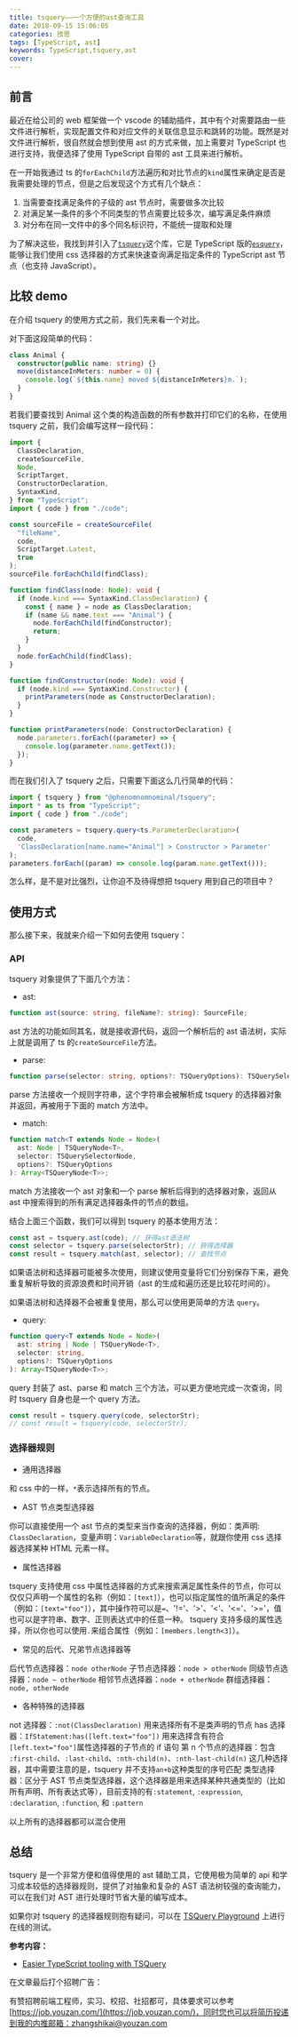 ```yaml
---
title: tsquery——一个方便的ast查询工具
date: 2018-09-15 15:06:05
categories: 技思
tags: [TypeScript, ast]
keywords: TypeScript,tsquery,ast
cover:
---
```


## 前言

最近在给公司的 web 框架做一个 vscode 的辅助插件，其中有个对需要路由一些文件进行解析，实现配置文件和对应文件的关联信息显示和跳转的功能。既然是对文件进行解析，很自然就会想到使用 ast 的方式来做，加上需要对 TypeScript 也进行支持，我便选择了使用 TypeScript 自带的 ast 工具来进行解析。

在一开始我通过 ts 的`forEachChild`方法遍历和对比节点的`kind`属性来确定是否是我需要处理的节点，但是之后发现这个方式有几个缺点：

1. 当需要查找满足条件的子级的 ast 节点时，需要做多次比较
2. 对满足某一条件的多个不同类型的节点需要比较多次，编写满足条件麻烦
3. 对分布在同一文件中的多个同名标识符，不能统一提取和处理

为了解决这些，我找到并引入了[`tsquery`](https://github.com/phenomnomnominal/tsquery)这个库，它是 TypeScript 版的[`esquery`](https://github.com/estools/esquery)，能够让我们使用 css 选择器的方式来快速查询满足指定条件的 TypeScript ast 节点（也支持 JavaScript）。

<!-- more -->

## 比较 demo

在介绍 tsquery 的使用方式之前，我们先来看一个对比。

对下面这段简单的代码：

```ts code.ts
class Animal {
  constructor(public name: string) {}
  move(distanceInMeters: number = 0) {
    console.log(`${this.name} moved ${distanceInMeters}m.`);
  }
}
```

若我们要查找到 Animal 这个类的构造函数的所有参数并打印它们的名称，在使用 tsquery 之前，我们会编写这样一段代码：

```ts tsAnalyze.ts
import {
  ClassDeclaration,
  createSourceFile,
  Node,
  ScriptTarget,
  ConstructorDeclaration,
  SyntaxKind,
} from "TypeScript";
import { code } from "./code";

const sourceFile = createSourceFile(
  "fileName",
  code,
  ScriptTarget.Latest,
  true
);
sourceFile.forEachChild(findClass);

function findClass(node: Node): void {
  if (node.kind === SyntaxKind.ClassDeclaration) {
    const { name } = node as ClassDeclaration;
    if (name && name.text === "Animal") {
      node.forEachChild(findConstructor);
      return;
    }
  }
  node.forEachChild(findClass);
}

function findConstructor(node: Node): void {
  if (node.kind === SyntaxKind.Constructor) {
    printParameters(node as ConstructorDeclaration);
  }
}

function printParameters(node: ConstructorDeclaration) {
  node.parameters.forEach((parameter) => {
    console.log(parameter.name.getText());
  });
}
```

而在我们引入了 tsquery 之后，只需要下面这么几行简单的代码：

```ts tsqueryAnalyze.ts
import { tsquery } from "@phenomnomnominal/tsquery";
import * as ts from "TypeScript";
import { code } from "./code";

const parameters = tsquery.query<ts.ParameterDeclaration>(
  code,
  'ClassDeclaration[name.name="Animal"] > Constructor > Parameter'
);
parameters.forEach((param) => console.log(param.name.getText()));
```

怎么样，是不是对比强烈，让你迫不及待得想把 tsquery 用到自己的项目中？

## 使用方式

那么接下来，我就来介绍一下如何去使用 tsquery：

### API

tsquery 对象提供了下面几个方法：

- ast:

```ts
function ast(source: string, fileName?: string): SourceFile;
```

ast 方法的功能如同其名，就是接收源代码，返回一个解析后的 ast 语法树，实际上就是调用了 ts 的`createSourceFile`方法。

- parse:

```ts
function parse(selector: string, options?: TSQueryOptions): TSQuerySelectorNode;
```

parse 方法接收一个规则字符串，这个字符串会被解析成 tsquery 的选择器对象并返回，再被用于下面的 match 方法中。

- match:

```ts
function match<T extends Node = Node>(
  ast: Node | TSQueryNode<T>,
  selector: TSQuerySelectorNode,
  options?: TSQueryOptions
): Array<TSQueryNode<T>>;
```

match 方法接收一个 ast 对象和一个 parse 解析后得到的选择器对象，返回从 ast 中搜索得到的所有满足选择器条件的节点的数组。

结合上面三个函数，我们可以得到 tsquery 的基本使用方法：

```ts
const ast = tsquery.ast(code); // 获得ast语法树
const selector = tsquery.parse(selectorStr); // 获得选择器
const result = tsquery.match(ast, selector); // 查找节点
```

如果语法树和选择器可能被多次使用，则建议使用变量将它们分别保存下来，避免重复解析导致的资源浪费和时间开销（ast 的生成和遍历还是比较花时间的）。

如果语法树和选择器不会被重复使用，那么可以使用更简单的方法 `query`。

- query:

```ts
function query<T extends Node = Node>(
  ast: string | Node | TSQueryNode<T>,
  selector: string,
  options?: TSQueryOptions
): Array<TSQueryNode<T>>;
```

query 封装了 ast、parse 和 match 三个方法，可以更方便地完成一次查询，同时 tsquery 自身也是一个 query 方法。

```ts
const result = tsquery.query(code, selectorStr);
// const result = tsquery(code, selectorStr);
```

### 选择器规则

- 通用选择器

和 css 中的一样，`*`表示选择所有的节点。

- AST 节点类型选择器

你可以直接使用一个 ast 节点的类型来当作查询的选择器，例如：类声明: `ClassDeclaration`，变量声明：`VariableDeclaration`等，就跟你使用 css 选择器选择某种 HTML 元素一样。

- 属性选择器

tsquery 支持使用 css 中属性选择器的方式来搜索满足属性条件的节点，你可以仅仅只声明一个属性的名称（例如：`[text]`），也可以指定属性的值所满足的条件（例如：`[text="foo"]`），其中操作符可以是`=`、'!='、'>'、'<'、'<='、'>='，值也可以是字符串、数字、正则表达式中的任意一种。
tsquery 支持多级的属性选择，所以你也可以使用`.`来组合属性（例如：`[members.length<3]`）。

- 常见的后代、兄弟节点选择器等

后代节点选择器：`node otherNode`
子节点选择器：`node > otherNode`
同级节点选择器：`node ~ otherNode`
相邻节点选择器：`node + otherNode`
群组选择器：`node, otherNode`

- 各种特殊的选择器

not 选择器：`:not(ClassDeclaration)` 用来选择所有不是类声明的节点
has 选择器：`IfStatement:has([left.text="foo"])` 用来选择含有符合`[left.text="foo"]`属性选择器的子节点的 if 语句
第 n 个节点的选择器：包含 `:first-child`、`:last-child`、`:nth-child(n)`、`:nth-last-child(n)` 这几种选择器，其中需要注意的是，tsquery 并不支持`an+b`这种类型的序号匹配
类型选择器：区分于 AST 节点类型选择器，这个选择器是用来选择某种共通类型的（比如所有声明、所有表达式等），目前支持的有`:statement`, `:expression`, `:declaration`, `:function`, 和 `:pattern`

以上所有的选择器都可以混合使用

## 总结

tsquery 是一个非常方便和值得使用的 ast 辅助工具，它使用极为简单的 api 和学习成本较低的选择器规则，提供了对抽象和复杂的 AST 语法树较强的查询能力，可以在我们对 AST 进行处理时节省大量的编写成本。

如果你对 tsquery 的选择器规则抱有疑问，可以在 [TSQuery Playground](https://tsquery-playground.firebaseapp.com/) 上进行在线的测试。

**参考内容：**

- [Easier TypeScript tooling with TSQuery](https://medium.com/@phenomnominal/easier-TypeScript-tooling-with-tsquery-d74f04f2b29d)

在文章最后打个招聘广告：

有赞招聘前端工程师，实习、校招、社招都可，具体要求可以参考[https://job.youzan.com/](https://job.youzan.com/)，同时您也可以将简历投递到我的内推邮箱：zhangshikai@youzan.com
